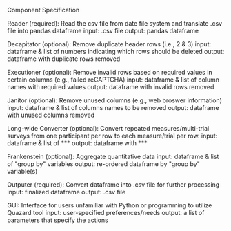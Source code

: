 Component Specification


Reader (required): Read the csv file from date file system and translate
.csv file into pandas dataframe
	input: .csv file
	output: pandas dataframe

 
Decapitator (optional): Remove duplicate header rows (i.e., 2 & 3)
	input: dataframe & list of numbers indicating which rows should be 
	deleted
	output: dataframe with duplicate rows removed

Executioner (optional): Remove invalid rows based on required values in
certain columns (e.g., failed reCAPTCHA)
	input: dataframe & list of column names with required values
	output: dataframe with invalid rows removed

Janitor (optional): Remove unused columns (e.g., web broswer 
information)
	input: dataframe & list of columns names to be removed
	output: dataframe with unused columns removed

Long-wide Converter (optional): Convert repeated measures/multi-trial
surveys from one participant per row to each measure/trial per row.
	input: dataframe & list of ***
	output: dataframe with ***

Frankenstein (optional): Aggregate quantitative data
	input: dataframe & list of "group by" variables
	output: re-ordered dataframe by "group by" variable(s)

Outputer (required): Convert dataframe into .csv file for further
processing
	input: finalized dataframe
	output: .csv file

GUI: Interface for users unfamiliar with Python or programming to
utilize Quazard tool
	input: user-specified preferences/needs
	output: a list of parameters that specify the actions
